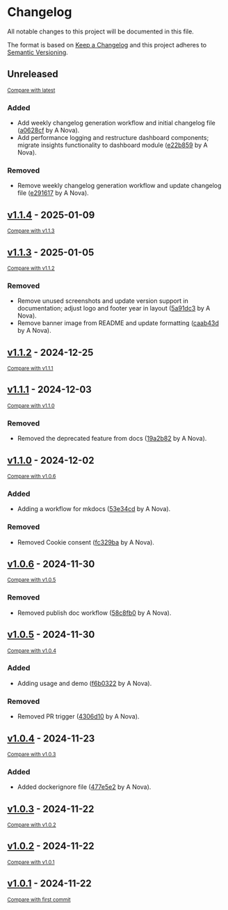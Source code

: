# Changelog

All notable changes to this project will be documented in this file.

The format is based on [Keep a Changelog](http://keepachangelog.com/en/1.0.0/)
and this project adheres to [Semantic Versioning](http://semver.org/spec/v2.0.0.html).

<!-- insertion marker -->
## Unreleased

<small>[Compare with latest](https://github.com/fox-techniques/athena-recruitment-analytics/compare/v1.1.4...HEAD)</small>

### Added

- Add weekly changelog generation workflow and initial changelog file ([a0628cf](https://github.com/fox-techniques/athena-recruitment-analytics/commit/a0628cf9e31c9eb371c8c812a144bed0feacd773) by A Nova).
- Add performance logging and restructure dashboard components; migrate insights functionality to dashboard module ([e22b859](https://github.com/fox-techniques/athena-recruitment-analytics/commit/e22b85936d49e845a0ae6597deb36ac5b19ec840) by A Nova).

### Removed

- Remove weekly changelog generation workflow and update changelog file ([e291617](https://github.com/fox-techniques/athena-recruitment-analytics/commit/e2916179e67e3fe80c8ab5f6609ba99e74df4c40) by A Nova).

<!-- insertion marker -->
## [v1.1.4](https://github.com/fox-techniques/athena-recruitment-analytics/releases/tag/v1.1.4) - 2025-01-09

<small>[Compare with v1.1.3](https://github.com/fox-techniques/athena-recruitment-analytics/compare/v1.1.3...v1.1.4)</small>

## [v1.1.3](https://github.com/fox-techniques/athena-recruitment-analytics/releases/tag/v1.1.3) - 2025-01-05

<small>[Compare with v1.1.2](https://github.com/fox-techniques/athena-recruitment-analytics/compare/v1.1.2...v1.1.3)</small>

### Removed

- Remove unused screenshots and update version support in documentation; adjust logo and footer year in layout ([5a91dc3](https://github.com/fox-techniques/athena-recruitment-analytics/commit/5a91dc3fdb311fab458c3aa6f1187f03b726d790) by A Nova).
- Remove banner image from README and update formatting ([caab43d](https://github.com/fox-techniques/athena-recruitment-analytics/commit/caab43d8dd68f3d62941f8a6122594e8b524cfe2) by A Nova).

## [v1.1.2](https://github.com/fox-techniques/athena-recruitment-analytics/releases/tag/v1.1.2) - 2024-12-25

<small>[Compare with v1.1.1](https://github.com/fox-techniques/athena-recruitment-analytics/compare/v1.1.1...v1.1.2)</small>

## [v1.1.1](https://github.com/fox-techniques/athena-recruitment-analytics/releases/tag/v1.1.1) - 2024-12-03

<small>[Compare with v1.1.0](https://github.com/fox-techniques/athena-recruitment-analytics/compare/v1.1.0...v1.1.1)</small>

### Removed

- Removed the deprecated feature from docs ([19a2b82](https://github.com/fox-techniques/athena-recruitment-analytics/commit/19a2b824756c20d0c8fcf6401a126def68f64a4b) by A Nova).

## [v1.1.0](https://github.com/fox-techniques/athena-recruitment-analytics/releases/tag/v1.1.0) - 2024-12-02

<small>[Compare with v1.0.6](https://github.com/fox-techniques/athena-recruitment-analytics/compare/v1.0.6...v1.1.0)</small>

### Added

- Adding a workflow for mkdocs ([53e34cd](https://github.com/fox-techniques/athena-recruitment-analytics/commit/53e34cdc7831347ee0106706584217ae22f10781) by A Nova).

### Removed

- Removed Cookie consent ([fc329ba](https://github.com/fox-techniques/athena-recruitment-analytics/commit/fc329baf553aa6a72fbe27b2b4c175574cdc9d4f) by A Nova).

## [v1.0.6](https://github.com/fox-techniques/athena-recruitment-analytics/releases/tag/v1.0.6) - 2024-11-30

<small>[Compare with v1.0.5](https://github.com/fox-techniques/athena-recruitment-analytics/compare/v1.0.5...v1.0.6)</small>

### Removed

- Removed publish doc workflow ([58c8fb0](https://github.com/fox-techniques/athena-recruitment-analytics/commit/58c8fb0abff079af9d648b0f2d2303f9083bb575) by A Nova).

## [v1.0.5](https://github.com/fox-techniques/athena-recruitment-analytics/releases/tag/v1.0.5) - 2024-11-30

<small>[Compare with v1.0.4](https://github.com/fox-techniques/athena-recruitment-analytics/compare/v1.0.4...v1.0.5)</small>

### Added

- Adding usage and demo ([f6b0322](https://github.com/fox-techniques/athena-recruitment-analytics/commit/f6b032245acc6cb7312b013284d2eb0beb6f9120) by A Nova).

### Removed

- Removed PR trigger ([4306d10](https://github.com/fox-techniques/athena-recruitment-analytics/commit/4306d1007b2d67716cd7aff9248cc3d5c5ac39a2) by A Nova).

## [v1.0.4](https://github.com/fox-techniques/athena-recruitment-analytics/releases/tag/v1.0.4) - 2024-11-23

<small>[Compare with v1.0.3](https://github.com/fox-techniques/athena-recruitment-analytics/compare/v1.0.3...v1.0.4)</small>

### Added

- Added dockerignore file ([477e5e2](https://github.com/fox-techniques/athena-recruitment-analytics/commit/477e5e26f08a155d7cebc57e4d46c661df1adb4b) by A Nova).

## [v1.0.3](https://github.com/fox-techniques/athena-recruitment-analytics/releases/tag/v1.0.3) - 2024-11-22

<small>[Compare with v1.0.2](https://github.com/fox-techniques/athena-recruitment-analytics/compare/v1.0.2...v1.0.3)</small>

## [v1.0.2](https://github.com/fox-techniques/athena-recruitment-analytics/releases/tag/v1.0.2) - 2024-11-22

<small>[Compare with v1.0.1](https://github.com/fox-techniques/athena-recruitment-analytics/compare/v1.0.1...v1.0.2)</small>

## [v1.0.1](https://github.com/fox-techniques/athena-recruitment-analytics/releases/tag/v1.0.1) - 2024-11-22

<small>[Compare with first commit](https://github.com/fox-techniques/athena-recruitment-analytics/compare/6e5857a8995eb86ca15dc786f2faba3a55c948a3...v1.0.1)</small>

